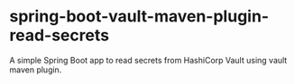 # spring-boot-vault-maven-plugin-read-secrets
A simple Spring Boot app to read secrets from HashiCorp Vault using vault maven plugin.
